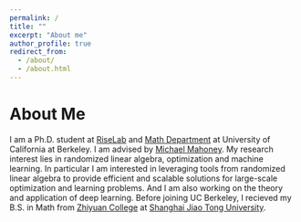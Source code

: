 ```yaml
---
permalink: /
title: ""
excerpt: "About me"
author_profile: true
redirect_from: 
  - /about/
  - /about.html
---
```




About Me
======
I am a Ph.D. student at [RiseLab](https://rise.cs.berkeley.edu/) and [Math Department](https://math.berkeley.edu/) at University of California at Berkeley. I am advised by [Michael Mahoney](https://www.stat.berkeley.edu/~mmahoney/). My research interest lies in randomized linear algebra, optimization and machine learning. In particular I am interested in leveraging tools from randomized linear algebra to provide efficient and scalable solutions for large-scale optimization and learning problems. And I am also working on the theory and application of deep learning. Before joining UC Berkeley, I recieved my B.S. in Math from [Zhiyuan College](http://zhiyuan.sjtu.edu.cn/) at [Shanghai Jiao Tong University](http://en.sjtu.edu.cn/).

